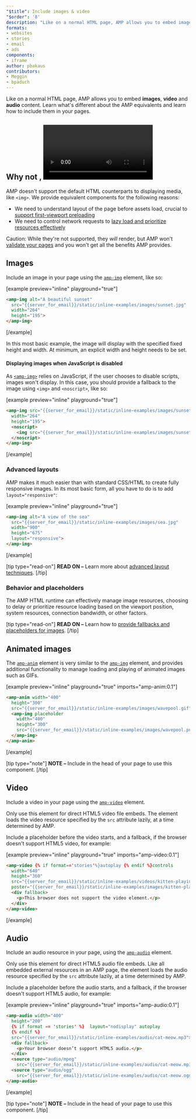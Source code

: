 ```yaml
---
"$title": Include images & video
"$order": '8'
description: "Like on a normal HTML page, AMP allows you to embed images, video and audio content. Learn what's different about the AMP equivalents and learn how to..."
formats:
- websites
- stories
- email
- ads
components:
- iframe
author: pbakaus
contributors:
- Meggin
- bpaduch
---
```


Like on a normal HTML page, AMP allows you to embed **images**, **video** and **audio** content. Learn what's different about the AMP equivalents and learn how to include them in your pages.

## Why not <img>, <video> and <audio>?</audio></video>

AMP doesn't support the default HTML counterparts to displaying media, like `<img>`. We provide equivalent components for the following reasons:

- We need to understand layout of the page before assets load, crucial to [support first-viewport preloading](../../../../about/how-amp-works.html#size-all-resources-statically)
- We need to control network requests to [lazy load and prioritize resources effectively](../../../../about/how-amp-works.html#prioritize-resource-loading)

Caution: While they're not supported, they *will* render, but AMP won't [validate your pages](../../../../documentation/guides-and-tutorials/learn/validation-workflow/validate_amp.md) and you won't get all the benefits AMP provides.

## Images

Include an image in your page using the [`amp-img`](../../../../documentation/components/reference/amp-img.md) element, like so:

[example preview="inline" playground="true"]
```html
<amp-img alt="A beautiful sunset"
  src="{{server_for_email}}/static/inline-examples/images/sunset.jpg"
  width="264"
  height="195">
</amp-img>
```
[/example]

In this most basic example, the image will display with the specified fixed height and width. At minimum, an explicit width and height needs to be set.

#### Displaying images when JavaScript is disabled

As [`<amp-img>`](../../../../documentation/components/reference/amp-img.md) relies on JavaScript, if the user chooses to disable scripts, images won't display.  In this case, you should provide a fallback to the image using `<img>` and `<noscript>`, like so:

[example preview="inline" playground="true"]
```html
<amp-img src="{{server_for_email}}/static/inline-examples/images/sunset.jpg"
  width="264"
  height="195">
  <noscript>
    <img src="{{server_for_email}}/static/inline-examples/images/sunset.jpg" width="264" height="195" />
  </noscript>
</amp-img>
```
[/example]

### Advanced layouts

AMP makes it much easier than with standard CSS/HTML to create fully responsive images. In its most basic form, all you have to do is to add `layout="responsive"`:

[example preview="inline" playground="true"]
```html
<amp-img alt="A view of the sea"
  src="{{server_for_email}}/static/inline-examples/images/sea.jpg"
  width="900"
  height="675"
  layout="responsive">
</amp-img>
```
[/example]

[tip type="read-on"] **READ ON –**  Learn more about [advanced layout techniques](../../../../documentation/guides-and-tutorials/develop/style_and_layout/control_layout.md). [/tip]

### Behavior and placeholders

The AMP HTML runtime can effectively manage image resources, choosing to delay or prioritize resource loading based on the viewport position, system resources, connection bandwidth, or other factors.

[tip type="read-on"] **READ ON –**  Learn how to [provide fallbacks and placeholders for images](../../../../documentation/guides-and-tutorials/develop/style_and_layout/placeholders.md). [/tip]

## Animated images

The [`amp-anim`](../../../../documentation/components/reference/amp-anim.md) element is very similar to the [`amp-img`](../../../../documentation/components/reference/amp-img.md) element, and provides additional functionality to manage loading and playing of animated images such as GIFs.

[example preview="inline" playground="true" imports="amp-anim:0.1"]
```html
<amp-anim width="400"
  height="300"
  src="{{server_for_email}}/static/inline-examples/images/wavepool.gif">
  <amp-img placeholder
    width="400"
    height="300"
    src="{{server_for_email}}/static/inline-examples/images/wavepool.png">
  </amp-img>
</amp-anim>
```
[/example]

[tip type="note"] <strong>NOTE –</strong>  Include <code><script async custom-element="amp-anim" src="https://cdn.ampproject.org/v0/amp-anim-0.1.js"></script></code> in the head of your page to use this component. [/tip]

## Video

Include a video in your page using the [`amp-video`](../../../../documentation/components/reference/amp-video.md) element.

Only use this element for direct HTML5 video file embeds. The element loads the video resource specified by the `src` attribute lazily, at a time determined by AMP.

Include a placeholder before the video starts, and a fallback, if the browser doesn't support HTML5 video, for example:

[example preview="inline" playground="true" imports="amp-video:0.1"]
```html
<amp-video {% if format=='stories'%}autoplay {% endif %}controls
  width="640"
  height="360"
  src="{{server_for_email}}/static/inline-examples/videos/kitten-playing.mp4"
  poster="{{server_for_email}}/static/inline-examples/images/kitten-playing.png">
  <div fallback>
    <p>This browser does not support the video element.</p>
  </div>
</amp-video>
```
[/example]

## Audio

Include an audio resource in your page, using the [`amp-audio`](../../../../documentation/components/reference/amp-audio.md) element.

Only use this element for direct HTML5 audio file embeds. Like all embedded external resources in an AMP page, the element loads the audio resource specified by the `src` attribute lazily, at a time determined by AMP.

Include a placeholder before the audio starts, and a fallback, if the browser doesn't support HTML5 audio, for example:

[example preview="inline" playground="true" imports="amp-audio:0.1"]
```html
<amp-audio width="400"
  height="200"
  {% if format == 'stories' %}  layout="nodisplay" autoplay
  {% endif %}
  src="{{server_for_email}}/static/inline-examples/audio/cat-meow.mp3">
  <div fallback>
    <p>Your browser doesn’t support HTML5 audio.</p>
  </div>
  <source type="audio/mpeg"
    src="{{server_for_email}}/static/inline-examples/audio/cat-meow.mp3">
  <source type="audio/ogg"
    src="{{server_for_email}}/static/inline-examples/audio/cat-meow.ogg">
</amp-audio>
```
[/example]

[tip type="note"] <strong>NOTE –</strong>  Include <code><script async custom-element="amp-audio" src="https://cdn.ampproject.org/v0/amp-audio-0.1.js"></script></code> in the head of your page to use this component. [/tip]

